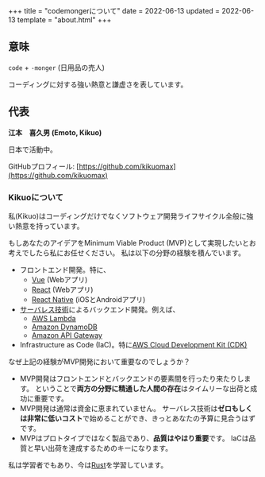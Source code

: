 +++
title = "codemongerについて"
date = 2022-06-13
updated = 2022-06-13
template = "about.html"
+++

## 意味

`code` + `-monger` (日用品の売人)

コーディングに対する強い熱意と謙虚さを表しています。

## 代表

**江本　喜久男 (Emoto, Kikuo)**

日本で活動中。

GitHubプロフィール: [https://github.com/kikuomax](https://github.com/kikuomax)

### Kikuoについて

私(Kikuo)はコーディングだけでなくソフトウェア開発ライフサイクル全般に強い熱意を持っています。

もしあなたのアイデアをMinimum Viable Product (MVP)として実現したいとお考えでしたら私にお任せください。
私は以下の分野の経験を積んでいます。
- フロントエンド開発。特に、
    - [Vue](https://vuejs.org) (Webアプリ)
    - [React](https://reactjs.org) (Webアプリ)
    - [React Native](https://reactnative.dev) (iOSとAndroidアプリ)
- [サーバレス技術](https://aws.amazon.com/serverless/)によるバックエンド開発。例えば、
    - [AWS Lambda](https://aws.amazon.com/lambda/)
    - [Amazon DynamoDB](https://aws.amazon.com/dynamodb/)
    - [Amazon API Gateway](https://aws.amazon.com/api-gateway/)
- Infrastructure as Code (IaC)。特に[AWS Cloud Development Kit (CDK)](https://aws.amazon.com/cdk/)

なぜ上記の経験がMVP開発において重要なのでしょうか？
- MVP開発はフロントエンドとバックエンドの要素間を行ったり来たりします。
  ということで**両方の分野に精通した人間の存在**はタイムリーな出荷と成功に重要です。
- MVP開発は通常は資金に恵まれていません。
  サーバレス技術は**ゼロもしくは非常に低いコスト**で始めることができ、きっとあなたの予算に見合うはずです。
- MVPはプロトタイプではなく製品であり、**品質はやはり重要**です。
  IaCは品質と早い出荷を達成するためのキーになります。

私は学習者でもあり、今は[Rust](https://www.rust-lang.org)を学習しています。